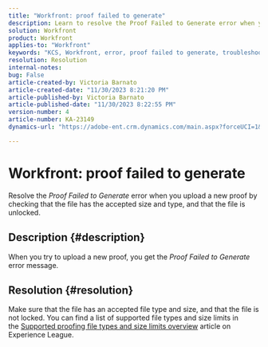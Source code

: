 ```yaml
---
title: "Workfront: proof failed to generate"
description: Learn to resolve the Proof Failed to Generate error when you upload a new proof in Workfront.
solution: Workfront
product: Workfront
applies-to: "Workfront"
keywords: "KCS, Workfront, error, proof failed to generate, troubleshooting"
resolution: Resolution
internal-notes: 
bug: False
article-created-by: Victoria Barnato
article-created-date: "11/30/2023 8:21:20 PM"
article-published-by: Victoria Barnato
article-published-date: "11/30/2023 8:22:55 PM"
version-number: 4
article-number: KA-23149
dynamics-url: "https://adobe-ent.crm.dynamics.com/main.aspx?forceUCI=1&pagetype=entityrecord&etn=knowledgearticle&id=ebf3dc00-be8f-ee11-8179-6045bd0065b6"

---
```

# Workfront: proof failed to generate


Resolve the *Proof Failed to Generate* error when you upload a new proof by checking that the file has the accepted size and type, and that the file is unlocked.

## Description {#description}


When you try to upload a new proof, you get the *Proof Failed to Generate* error message.


## Resolution {#resolution}


Make sure that the file has an accepted file type and size, and that the file is not locked. You can find a list of supported file types and size limits in the [Supported proofing file types and size limits overview](https://experienceleague.adobe.com/docs/workfront/using/review-and-approve-work/proofing/proofing-overview/supported-proofing-file-types.html?lang=en#:~:text=File%20size%20limits&amp;text=Files%20must%20be%20less%20than,be%20less%20than%20100%20MB.) article on Experience League.


